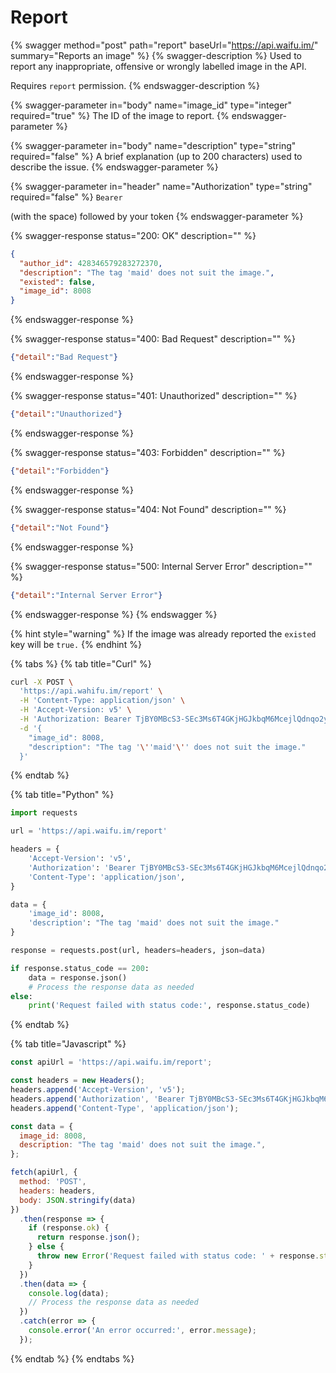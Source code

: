 # Report



{% swagger method="post" path="report" baseUrl="https://api.waifu.im/" summary="Reports an image" %}
{% swagger-description %}
Used to report any inappropriate, offensive or wrongly labelled image in the API.

Requires `report` permission.
{% endswagger-description %}

{% swagger-parameter in="body" name="image_id" type="integer" required="true" %}
The ID of the image to report.
{% endswagger-parameter %}

{% swagger-parameter in="body" name="description" type="string" required="false" %}
A brief explanation (up to 200 characters) used to describe the issue.
{% endswagger-parameter %}

{% swagger-parameter in="header" name="Authorization" type="string" required="false" %}
`Bearer`

(with the space) followed by your token
{% endswagger-parameter %}

{% swagger-response status="200: OK" description="" %}
```json
{
  "author_id": 428346579283272370,
  "description": "The tag 'maid' does not suit the image.",
  "existed": false,
  "image_id": 8008
}
```
{% endswagger-response %}

{% swagger-response status="400: Bad Request" description="" %}
```json
{"detail":"Bad Request"}
```
{% endswagger-response %}

{% swagger-response status="401: Unauthorized" description="" %}
```json
{"detail":"Unauthorized"}
```
{% endswagger-response %}

{% swagger-response status="403: Forbidden" description="" %}
```json
{"detail":"Forbidden"}
```
{% endswagger-response %}

{% swagger-response status="404: Not Found" description="" %}
```json
{"detail":"Not Found"}
```
{% endswagger-response %}

{% swagger-response status="500: Internal Server Error" description="" %}
```json
{"detail":"Internal Server Error"}
```
{% endswagger-response %}
{% endswagger %}

{% hint style="warning" %}
If the image was already reported the `existed` key will be `true.`
{% endhint %}

{% tabs %}
{% tab title="Curl" %}
```sh
curl -X POST \
  'https://api.wahifu.im/report' \
  -H 'Content-Type: application/json' \
  -H 'Accept-Version: v5' \
  -H 'Authorization: Bearer TjBY0MBcS3-SEc3Ms6T4GKjHGJkbqM6McejlQdnqo2y47jWNLa4agsWYdJukocDqHpm2zYFO5z2AjMzkUSfLsCz1AgbDhSjKLMIOnhJGFgODgOkSnzaAWzvGZZPdbm6vOTxs2chmz-3DSRVzwQLl__eYE4Wnjtr0aIGzXlo82M0' \
  -d '{
    "image_id": 8008,
    "description": "The tag '\''maid'\'' does not suit the image."
  }'

```
{% endtab %}

{% tab title="Python" %}
```python
import requests

url = 'https://api.waifu.im/report'

headers = {
    'Accept-Version': 'v5',
    'Authorization': 'Bearer TjBY0MBcS3-SEc3Ms6T4GKjHGJkbqM6McejlQdnqo2y47jWNLa4agsWYdJukocDqHpm2zYFO5z2AjMzkUSfLsCz1AgbDhSjKLMIOnhJGFgODgOkSnzaAWzvGZZPdbm6vOTxs2chmz-3DSRVzwQLl__eYE4Wnjtr0aIGzXlo82M0',
    'Content-Type': 'application/json',
}

data = {
    'image_id': 8008,
    'description': "The tag 'maid' does not suit the image."
}

response = requests.post(url, headers=headers, json=data)

if response.status_code == 200:
    data = response.json()
    # Process the response data as needed
else:
    print('Request failed with status code:', response.status_code)

```
{% endtab %}

{% tab title="Javascript" %}
```javascript
const apiUrl = 'https://api.waifu.im/report';

const headers = new Headers();
headers.append('Accept-Version', 'v5');
headers.append('Authorization', 'Bearer TjBY0MBcS3-SEc3Ms6T4GKjHGJkbqM6McejlQdnqo2y47jWNLa4agsWYdJukocDqHpm2zYFO5z2AjMzkUSfLsCz1AgbDhSjKLMIOnhJGFgODgOkSnzaAWzvGZZPdbm6vOTxs2chmz-3DSRVzwQLl__eYE4Wnjtr0aIGzXlo82M0');
headers.append('Content-Type', 'application/json');

const data = {
  image_id: 8008,
  description: "The tag 'maid' does not suit the image.",
};

fetch(apiUrl, {
  method: 'POST',
  headers: headers,
  body: JSON.stringify(data)
})
  .then(response => {
    if (response.ok) {
      return response.json();
    } else {
      throw new Error('Request failed with status code: ' + response.status);
    }
  })
  .then(data => {
    console.log(data);
    // Process the response data as needed
  })
  .catch(error => {
    console.error('An error occurred:', error.message);
  });

```
{% endtab %}
{% endtabs %}
